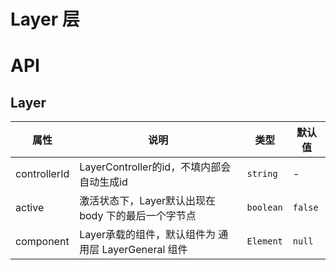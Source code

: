 # Layer 层

<code src="./demos/index.jsx"></code>

# API

## Layer

| 属性          | 说明   | 类型  | 默认值  |
| ------------ | ----- | ----- | ------ |
| controllerId | LayerController的id，不填内部会自动生成id | `string` | - |
| active       | 激活状态下，Layer默认出现在 body 下的最后一个字节点 | `boolean` | `false` |
| component    | Layer承载的组件，默认组件为 通用层 LayerGeneral 组件 | `Element` | `null` |
